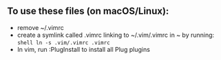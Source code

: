 ## To use these files (on macOS/Linux):
* remove ~/.vimrc
* create a symlink called .vimrc linking to ~/.vim/.vimrc in ~ by running:
        ```shell
        ln -s .vim/.vimrc .vimrc
        ```
* In vim, run :PlugInstall to install all Plug plugins
